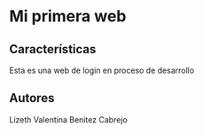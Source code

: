 # Mi primera web 

## Características 
Esta es una web de login en proceso de desarrollo 

## Autores

Lizeth Valentina Benitez Cabrejo 